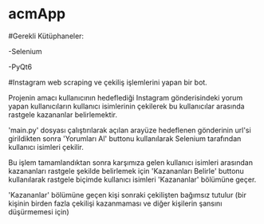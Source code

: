 # acmApp

#Gerekli Kütüphaneler:

-Selenium

-PyQt6

#Instagram web scraping ve çekiliş işlemlerini yapan bir bot.

Projenin amacı kullanıcının hedeflediği Instagram gönderisindeki yorum yapan kullanıcıların kullanıcı isimlerinin çekilerek bu kullanıcılar arasında rastgele kazananlar belirlemektir.

'main.py' dosyası çalıştırılarak açılan arayüze hedeflenen gönderinin url'si girildikten sonra 'Yorumları Al' buttonu kullanılarak Selenium tarafından kullanıcı isimleri çekilir.

Bu işlem tamamlandıktan sonra karşımıza gelen kullanıcı isimleri arasından kazananları rastgele şekilde belirlemek için 'Kazananları Belirle' buttonu kullanılarak rastgele biçimde kullanıcı isimleri 'Kazananlar' bölümüne geçer.

'Kazananlar' bölümüne geçen kişi sonraki çekilişten bağımsız tutulur (bir kişinin birden fazla çekilişi kazanmaması ve diğer kişilerin şansını düşürmemesi için)


